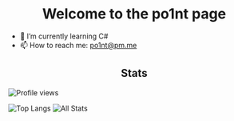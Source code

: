 <h1 align="center"> Welcome to the po1nt page </h1>

- 🌱 I’m currently learning C#
- 📫 How to reach me: po1nt@pm.me

<h2 align="center"> Stats </h1>

![Profile views](https://gpvc.arturio.dev/po1nt-1)

![Top Langs](https://github-readme-stats-axpwmfcg3.vercel.app/api/top-langs/?username=po1nt-1&theme=dracula&hide_border=true)
![All Stats](https://github-readme-stats-axpwmfcg3.vercel.app/api?username=po1nt-1&show_icons=true&include_all_commits=true&count_private=false&hide=contribs&theme=dracula&hide_border=true)
